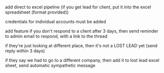 add direct to excel pipeline (if you get lead for client, put it into the excel spreadsheet (format provided))

credentials for individual accounts must be added 

add feature if you don't respond to a client after 3 days, then send reminder to admin email to respond, with a link to the thread

if they're just looking at different place, then it's not a LOST LEAD yet (send reply within 3 days)

if they say we had to go to a different company, then add it to lost lead excel sheet, send automatic sympathetic message
